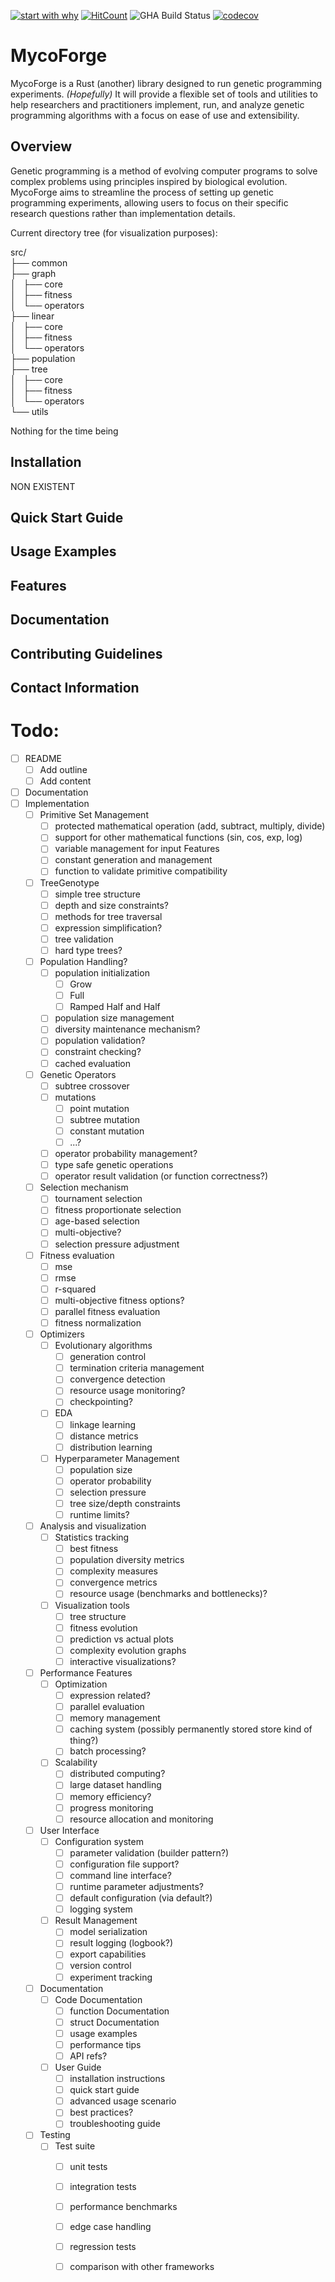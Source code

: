 [![start with why](https://img.shields.io/badge/start%20with-why%3F-brightgreen.svg?style=flat)](https://www.ted.com/talks/simon_sinek_how_great_leaders_inspire_action)
[![HitCount](https://hits.dwyl.com/kpindur/mycoforge.svg?style=flat-square)](http://hits.dwyl.com/kpindur/mycoforge)
![GHA Build Status](https://github.com/kpindur/mycoforge/actions/workflows/rust.yml/badge.svg)
[![codecov](https://codecov.io/gh/kpindur/mycoforge/graph/badge.svg?token=ILPV0LKXBE)](https://codecov.io/gh/kpindur/mycoforge)

# MycoForge

MycoForge is a Rust (another) library designed to run genetic programming experiments. 
*(Hopefully)* It will provide a flexible set of tools and utilities to help researchers and practitioners implement, run, and analyze genetic programming algorithms with a focus on ease of use and extensibility. 

## Overview

Genetic programming is a method of evolving computer programs to solve complex problems using principles inspired by biological evolution. 
MycoForge aims to streamline the process of setting up genetic programming experiments, allowing users to focus on their specific research questions rather than implementation details.

Current directory tree (for visualization purposes):

src/  
├── common  
├── graph  
│   ├── core  
│   ├── fitness  
│   └── operators  
├── linear  
│   ├── core  
│   ├── fitness  
│   └── operators  
├── population  
├── tree  
│   ├── core  
│   ├── fitness  
│   └── operators  
└── utils  

Nothing for the time being

## Installation

NON EXISTENT

## Quick Start Guide

## Usage Examples

## Features

## Documentation

## Contributing Guidelines

## Contact Information

# Todo:
- [ ] README
    - [ ] Add outline
    - [ ] Add content
- [ ] Documentation
- [ ] Implementation
    - [ ] Primitive Set Management
        - [ ] protected mathematical operation (add, subtract, multiply, divide)
        - [ ] support for other mathematical functions (sin, cos, exp, log)
        - [ ] variable management for input Features
        - [ ] constant generation and management
        - [ ] function to validate primitive compatibility
    - [ ] TreeGenotype
        - [ ] simple tree structure
        - [ ] depth and size constraints?
        - [ ] methods for tree traversal
        - [ ] expression simplification?
        - [ ] tree validation
        - [ ] hard type trees?
    - [ ] Population Handling?
        - [ ] population initialization
            - [ ] Grow
            - [ ] Full
            - [ ] Ramped Half and Half
        - [ ] population size management
        - [ ] diversity maintenance mechanism?
        - [ ] population validation?
        - [ ] constraint checking?
        - [ ] cached evaluation
    - [ ] Genetic Operators
        - [ ] subtree crossover
        - [ ] mutations
            - [ ] point mutation
            - [ ] subtree mutation
            - [ ] constant mutation
            - [ ] ...?
        - [ ] operator probability management?
        - [ ] type safe genetic operations
        - [ ] operator result validation (or function correctness?)
    - [ ] Selection mechanism
        - [ ] tournament selection
        - [ ] fitness proportionate selection
        - [ ] age-based selection
        - [ ] multi-objective?
        - [ ] selection pressure adjustment
    - [ ] Fitness evaluation
        - [ ] mse
        - [ ] rmse
        - [ ] r-squared
        - [ ] multi-objective fitness options?
        - [ ] parallel fitness evaluation
        - [ ] fitness normalization
    - [ ] Optimizers
        - [ ] Evolutionary algorithms
            - [ ] generation control
            - [ ] termination criteria management
            - [ ] convergence detection
            - [ ] resource usage monitoring?
            - [ ] checkpointing?
        - [ ] EDA
            - [ ] linkage learning
            - [ ] distance metrics
            - [ ] distribution learning
        - [ ] Hyperparameter Management
            - [ ] population size
            - [ ] operator probability
            - [ ] selection pressure
            - [ ] tree size/depth constraints
            - [ ] runtime limits?
    - [ ] Analysis and visualization
        - [ ] Statistics tracking
            - [ ] best fitness
            - [ ] population diversity metrics
            - [ ] complexity measures
            - [ ] convergence metrics
            - [ ] resource usage (benchmarks and bottlenecks)?
        - [ ] Visualization tools
            - [ ] tree structure
            - [ ] fitness evolution
            - [ ] prediction vs actual plots
            - [ ] complexity evolution graphs
            - [ ] interactive visualizations?
    - [ ] Performance Features
        - [ ] Optimization
            - [ ] expression related?
            - [ ] parallel evaluation
            - [ ] memory management
            - [ ] caching system (possibly permanently stored store kind of thing?)
            - [ ] batch processing?
        - [ ] Scalability
            - [ ] distributed computing?
            - [ ] large dataset handling
            - [ ] memory efficiency?
            - [ ] progress monitoring
            - [ ] resource allocation and monitoring
    - [ ] User Interface
        - [ ] Configuration system
            - [ ] parameter validation (builder pattern?)
            - [ ] configuration file support?
            - [ ] command line interface?
            - [ ] runtime parameter adjustments?
            - [ ] default configuration (via default?)
            - [ ] logging system
        - [ ] Result Management
            - [ ] model serialization
            - [ ] result logging (logbook?)
            - [ ] export capabilities
            - [ ] version control
            - [ ] experiment tracking
    - [ ] Documentation
        - [ ] Code Documentation
            - [ ] function Documentation
            - [ ] struct Documentation
            - [ ] usage examples
            - [ ] performance tips
            - [ ] API refs?
        - [ ] User Guide
            - [ ] installation instructions
            - [ ] quick start guide
            - [ ] advanced usage scenario
            - [ ] best practices?
            - [ ] troubleshooting guide
    - [ ] Testing
        - [ ] Test suite
            - [ ] unit tests
            - [ ] integration tests
            - [ ] performance benchmarks
            - [ ] edge case handling
            - [ ] regression tests
            - [ ] comparison with other frameworks

